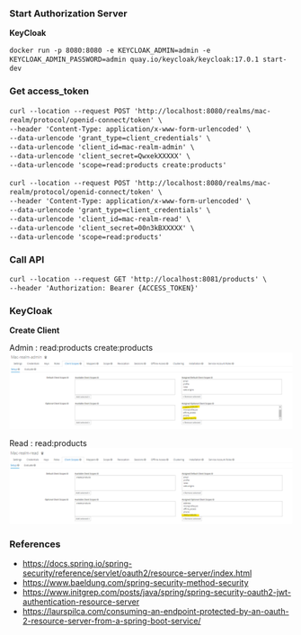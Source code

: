 ### Start Authorization Server 

**KeyCloak**

```
docker run -p 8080:8080 -e KEYCLOAK_ADMIN=admin -e KEYCLOAK_ADMIN_PASSWORD=admin quay.io/keycloak/keycloak:17.0.1 start-dev
```

### Get access_token

```
curl --location --request POST 'http://localhost:8080/realms/mac-realm/protocol/openid-connect/token' \
--header 'Content-Type: application/x-www-form-urlencoded' \
--data-urlencode 'grant_type=client_credentials' \
--data-urlencode 'client_id=mac-realm-admin' \
--data-urlencode 'client_secret=QwxekXXXXX' \
--data-urlencode 'scope=read:products create:products'

curl --location --request POST 'http://localhost:8080/realms/mac-realm/protocol/openid-connect/token' \
--header 'Content-Type: application/x-www-form-urlencoded' \
--data-urlencode 'grant_type=client_credentials' \
--data-urlencode 'client_id=mac-realm-read' \
--data-urlencode 'client_secret=00n3kBXXXXX' \
--data-urlencode 'scope=read:products'
```

### Call API

```
curl --location --request GET 'http://localhost:8081/products' \
--header 'Authorization: Bearer {ACCESS_TOKEN}'
```

### KeyCloak 

**Create Client**

Admin : read:products create:products
![](resources/mac-realm-admin-scope.png)

Read : read:products
![](resources/mac-realm-read-scope.png)


### References 
* https://docs.spring.io/spring-security/reference/servlet/oauth2/resource-server/index.html
* https://www.baeldung.com/spring-security-method-security
* https://www.initgrep.com/posts/java/spring/spring-security-oauth2-jwt-authentication-resource-server
* https://laurspilca.com/consuming-an-endpoint-protected-by-an-oauth-2-resource-server-from-a-spring-boot-service/

